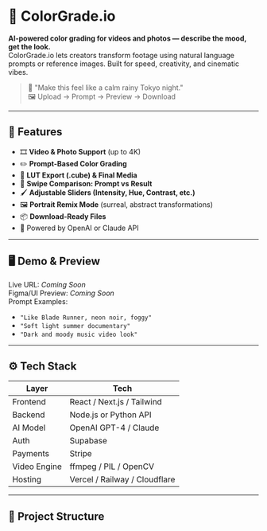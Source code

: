 # 🎨 ColorGrade.io

**AI-powered color grading for videos and photos — describe the mood, get the look.**  
ColorGrade.io lets creators transform footage using natural language prompts or reference images. Built for speed, creativity, and cinematic vibes.

> 🧠 "Make this feel like a calm rainy Tokyo night."  
> 🖼 Upload → Prompt → Preview → Download

---

## 🚀 Features

- 🎞️ **Video & Photo Support** (up to 4K)
- ✏️ **Prompt-Based Color Grading**
- 🌈 **LUT Export (.cube) & Final Media**
- 🧪 **Swipe Comparison: Prompt vs Result**
- 🖌️ **Adjustable Sliders (Intensity, Hue, Contrast, etc.)**
- 🖼️ **Portrait Remix Mode** (surreal, abstract transformations)
- 📦 **Download-Ready Files**
- 💬 Powered by OpenAI or Claude API

---

## 🖥️ Demo & Preview

Live URL: _Coming Soon_  
Figma/UI Preview: _Coming Soon_  
Prompt Examples:
- `"Like Blade Runner, neon noir, foggy"`
- `"Soft light summer documentary"`
- `"Dark and moody music video look"`

---

## ⚙️ Tech Stack

| Layer       | Tech                         |
|-------------|------------------------------|
| Frontend    | React / Next.js / Tailwind   |
| Backend     | Node.js or Python API        |
| AI Model    | OpenAI GPT-4 / Claude        |
| Auth        | Supabase                     |
| Payments    | Stripe                       |
| Video Engine| ffmpeg / PIL / OpenCV        |
| Hosting     | Vercel / Railway / Cloudflare|

---

## 🧰 Project Structure

